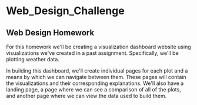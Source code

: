 # Web_Design_Challenge


## Web Design Homework 



For this homework we'll be creating a visualization dashboard website using visualizations we've created in a past assignment. Specifically, we'll be plotting weather data.


In building this dashboard, we'll create individual pages for each plot and a means by which we can navigate between them. These pages will contain the visualizations and their corresponding explanations. We'll also have a landing page, a page where we can see a comparison of all of the plots, and another page where we can view the data used to build them.
